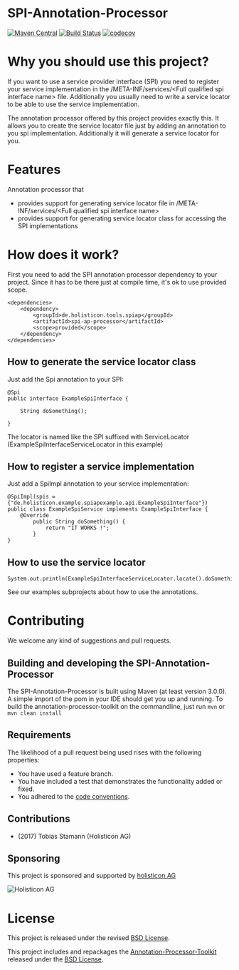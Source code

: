 # SPI-Annotation-Processor

[![Maven Central](https://maven-badges.herokuapp.com/maven-central/io.toolisticon.spiap/spiap-parent/badge.svg)](https://maven-badges.herokuapp.com/maven-central/io.toolisticon.spiap/spiap-parent)
[![Build Status](https://travis-ci.org/toolisticon/SPI-Annotation-Processor.svg?branch=master)](https://travis-ci.org/toolisticon/SPI-Annotation-Processor)
[![codecov](https://codecov.io/gh/toolisticon/SPI-Annotation-Processor/branch/master/graph/badge.svg)](https://codecov.io/gh/toolisticon/SPI-Annotation-Processor)

# Why you should use this project?

If you want to use a service provider interface (SPI) you need to register your service implementation in the /META-INF/services/&lt;Full qualified spi interface name&gt; file.
Additionally you usually need to write a service locator to be able to use the service implementation.

The annotation processor offered by this project provides exactly this. It allows you to create the service locator file just by adding an annotation to you spi implementation.
Additionally it will generate a service locator for you.  

# Features
Annotation processor that
- provides support for generating service locator file in /META-INF/services/&lt;Full qualified spi interface name&gt;
- provides support for generating service locator class for accessing the SPI implementations

# How does it work?

First you need to add the SPI annotation processor dependency to your project.
Since it has to be there just at compile time, it's ok to use provided scope.

	<dependencies>
	    <dependency>
	        <groupId>de.holisticon.tools.spiap</groupId>
	        <artifactId>spi-ap-processor</artifactId>
	        <scope>provided</scope>
	    </dependency>
	</dependencies>

## How to generate the service locator class

Just add the Spi annotation to your SPI:

	@Spi
	public interface ExampleSpiInterface {

	    String doSomething();

	}

The locator is named like the SPI suffixed with ServiceLocator (ExampleSpiInterfaceServiceLocator in this example)

## How to register a service implementation

Just add a SpiImpl annotation to your service implementation:

	@SpiImpl(spis = {"de.holisticon.example.spiapexample.api.ExampleSpiInterface"})
	public class ExampleSpiService implements ExampleSpiInterface {
	    @Override
            public String doSomething() {
                return "IT WORKS !";
            }
	}

## How to use the service locator

	System.out.println(ExampleSpiInterfaceServiceLocator.locate().doSomething());


See our examples subprojects about how to use the annotations.


# Contributing

We welcome any kind of suggestions and pull requests.

## Building and developing the SPI-Annotation-Processor

The SPI-Annotation-Processor is built using Maven (at least version 3.0.0).
A simple import of the pom in your IDE should get you up and running. To build the annotation-processor-toolkit on the commandline, just run `mvn` or `mvn clean install`

## Requirements

The likelihood of a pull request being used rises with the following properties:

- You have used a feature branch.
- You have included a test that demonstrates the functionality added or fixed.
- You adhered to the [code conventions](http://www.oracle.com/technetwork/java/javase/documentation/codeconvtoc-136057.html).

## Contributions

- (2017) Tobias Stamann (Holisticon AG)

## Sponsoring

This project is sponsored and supported by [holisticon AG](http://www.holisticon.de/)

![Holisticon AG](/docs/assets/img/sponsors/holisticon-logo.png)

# License

This project is released under the revised [BSD License](LICENSE).

This project includes and repackages the [Annotation-Processor-Toolkit](https://github.com/holisticon/annotation-processor-toolkit) released under the  [BSD License](/3rdPartyLicenses/annotation-processor-toolkit/LICENSE.txt).
